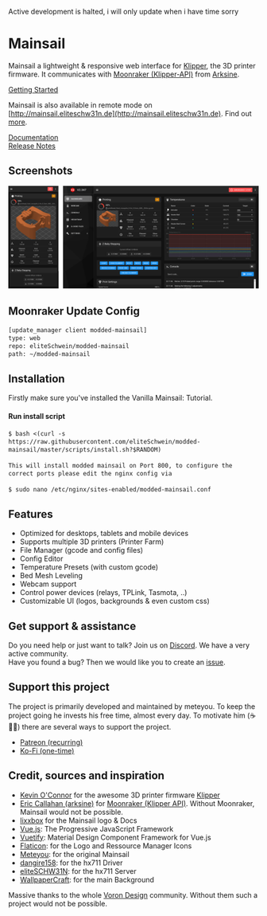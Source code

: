 Active development is halted, i will only update when i have time sorry

# Mainsail

Mainsail a lightweight & responsive web interface for [Klipper](https://github.com/KevinOConnor/klipper), the 3D printer firmware. It communicates with [Moonraker (Klipper-API)](https://github.com/arksine/moonraker) from [Arksine](https://github.com/arksine).

[Getting Started](https://docs.mainsail.xyz/setup)

Mainsail is also available in remote mode on [http://mainsail.eliteschw31n.de](http://mainsail.eliteschw31n.de). Find out [more](https://docs.mainsail.xyz/setup#mymainsailxyz).

[Documentation](https://docs.mainsail.xyz)  
[Release Notes](https://github.com/meteyou/mainsail/releases)

## Screenshots

![screenshot-dashboard](docs/assets/img/screenshot.png)

## Moonraker Update Config

    [update_manager client modded-mainsail]
    type: web
    repo: eliteSchwein/modded-mainsail
    path: ~/modded-mainsail

## Installation

Firstly make sure you've installed the Vanilla Mainsail: Tutorial.

#### Run install script

    $ bash <(curl -s https://raw.githubusercontent.com/eliteSchwein/modded-mainsail/master/scripts/install.sh?$RANDOM)

    This will install modded mainsail on Port 800, to configure the correct ports please edit the nginx config via

    $ sudo nano /etc/nginx/sites-enabled/modded-mainsail.conf

## Features

- Optimized for desktops, tablets and mobile devices
- Supports multiple 3D printers (Printer Farm)
- File Manager (gcode and config files)
- Config Editor
- Temperature Presets (with custom gcode)
- Bed Mesh Leveling
- Webcam support
- Control power devices (relays, TPLink, Tasmota, ..)
- Customizable UI (logos, backgrounds & even custom css)

## Get support & assistance

Do you need help or just want to talk? Join us on [Discord](https://discord.gg/skWTwTD). We have a very active community.  
Have you found a bug? Then we would like you to create an [issue](https://github.com/meteyou/mainsail/issues).

## Support this project

The project is primarily developed and maintained by meteyou. To keep the project going he invests his free time, almost every day. To motivate him (☕🍺😜) there are several ways to support the project.

- [Patreon (recurring)](https://patreon.com/meteyou)
- [Ko-Fi (one-time)](https://ko-fi.com/mainsail)

## Credit, sources and inspiration

- [Kevin O'Connor](https://github.com/KevinOConnor) for the awesome 3D printer firmware [Klipper](https://github.com/KevinOConnor/klipper)
- [Eric Callahan (arksine)](https://github.com/Arksine) for [Moonraker (Klipper API)](https://github.com/Arksine/moonraker). Without Moonraker, Mainsail would not be possible.
- [lixxbox](https://github.com/lixxbox) for the Mainsail logo & Docs
- [Vue.js](https://vuejs.org/): The Progressive JavaScript Framework
- [Vuetify](https://vuetifyjs.com/): Material Design Component Framework for Vue.js
- [Flaticon](https://www.flaticon.com): for the Logo and Ressource Manager Icons
- [Meteyou](https://github.com/meteyou/mainsail): for the original Mainsail
- [dangire158](https://github.com/dangrie158/hx711-driver): for the hx711 Driver
- [eliteSCHW31N](https://github.com/eliteSchwein/hx711server): for the hx711 Server
- [WallpaperCraft](https://wallpaperscraft.com/): for the main Background

Massive thanks to the whole [Voron Design](http://vorondesign.com/) community. Without them such a project would not be possible.
